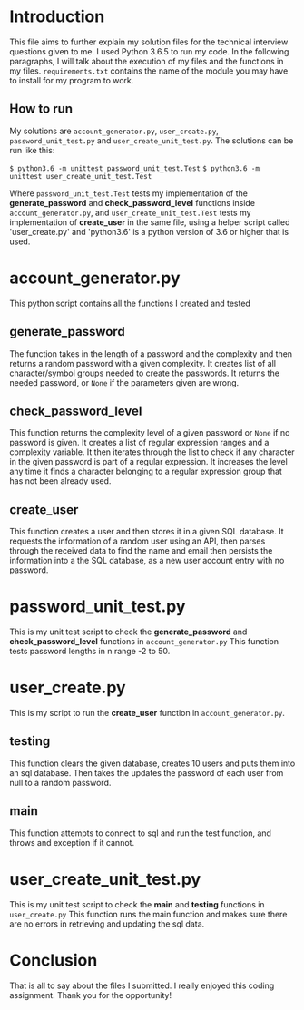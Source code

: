 # Introduction
This file aims to further explain my solution files for the technical interview questions given to me.
I used Python 3.6.5 to run my code. In the following paragraphs, I will talk about the execution of my files and the functions in my files. `requirements.txt` contains the name of the module you may have to install for my program to work.

## How to run
My solutions are `account_generator.py`, `user_create.py`, `password_unit_test.py` and `user_create_unit_test.py`. The solutions can be run like this:

`$ python3.6 -m unittest password_unit_test.Test`
`$ python3.6 -m unittest user_create_unit_test.Test`

Where `password_unit_test.Test` tests my implementation of the **generate_password** and **check_password_level** functions inside `account_generator.py`, and `user_create_unit_test.Test` tests my implementation of **create_user** in the same file, using a helper script called 'user_create.py' and 'python3.6' is a python version of 3.6 or higher that is used.

# account_generator.py
This python script contains all the functions I created and tested

## generate_password
The function takes in the length of a password and the complexity and then returns a random password with a given complexity. It creates list of all character/symbol groups needed to create the passwords. It returns the needed password, or `None` if the parameters given are wrong.


## check_password_level
This function returns the complexity level of a given password or `None` if no password is given. It creates a list of regular expression ranges and a complexity variable. It then iterates through the list to check if any character in the given password is part of a regular expression. It increases the level any time it finds a character belonging to a regular expression group that has not been already used.

## create_user
This function creates a user and then stores it in a given SQL database. It requests the information of a random user using an API, then parses through the received data to find the name and email then persists the information into a the SQL database, as a new user account entry with no password.

# password_unit_test.py
This is my unit test script to check the **generate_password** and **check_password_level** functions in `account_generator.py` This function tests password lengths in n range -2 to 50.

# user_create.py
This is my script to run the **create_user** function in `account_generator.py`.

## testing
This function clears the given database, creates 10 users and puts them into an sql database. Then takes the updates the password of each user from null to a random password.

## main
This function attempts to connect to sql and run the test function, and throws and exception if it cannot.

# user_create_unit_test.py
This is my unit test script to check the **main** and **testing** functions in `user_create.py` This function runs the main function and makes sure there are no errors in retrieving and updating the sql data.


# Conclusion
That is all to say about the files I submitted. I really enjoyed this coding assignment. Thank you for the opportunity!
